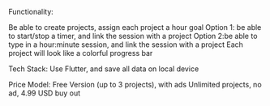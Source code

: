 Functionality:

Be able to create projects, assign each project a hour goal
Option 1: be able to start/stop a timer, and link the session with a project
Option 2:be able to type in a hour:minute session, and link the session with a project
Each project will look like a colorful progress bar

Tech Stack:
Use Flutter, and save all data on local device

Price Model:
Free Version (up to 3 projects), with ads
Unlimited projects, no ad, 4.99 USD buy out